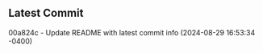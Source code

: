 
## Latest Commit
00a824c - Update README with latest commit info (2024-08-29 16:53:34 -0400) <Yunxi-Zhou>
